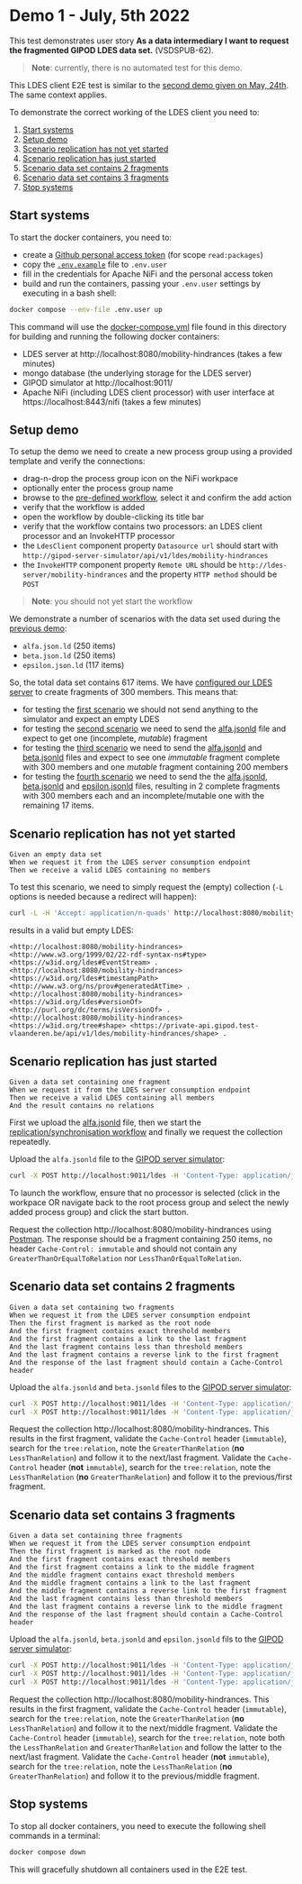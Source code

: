 # Demo 1 - July, 5th 2022

This test demonstrates user story **As a data intermediary I want to request the fragmented GIPOD LDES data set.** (VSDSPUB-62).

> **Note**: currently, there is no automated test for this demo.

This LDES client E2E test is similar to the [second demo given on May, 24th](../20220524.demo-2/README.md).
The same context applies.

To demonstrate the correct working of the LDES client you need to:

1. [Start systems](#start-systems)
2. [Setup demo](#setup-demo)
3. [Scenario replication has not yet started](#scenario-replication-has-not-yet-started)
4. [Scenario replication has just started](#scenario-replication-has-just-started)
5. [Scenario data set contains 2 fragments](#scenario-data-set-contains-2-fragments)
6. [Scenario data set contains 3 fragments](#scenario-data-set-contains-3-fragments)
7. [Stop systems](#stop-systems)

## Start systems
To start the docker containers, you need to:
* create a [Github personal access token](https://docs.github.com/en/authentication/keeping-your-account-and-data-secure/creating-a-personal-access-token) (for scope `read:packages`)
* copy the [`.env.example`](./.env.example) file to `.env.user`
* fill in the credentials for Apache NiFi and the personal access token
* build and run the containers, passing your `.env.user` settings by executing in a bash shell:
```bash
docker compose --env-file .env.user up
```

This command will use the [docker-compose.yml](./docker-compose.yml) file found in this directory for building and running the following docker containers:
* LDES server at http://localhost:8080/mobility-hindrances (takes a few minutes)
* mongo database (the underlying storage for the LDES server)
* GIPOD simulator at http://localhost:9011/
* Apache NiFi (including LDES client processor) with user interface at https://localhost:8443/nifi (takes a few minutes)

## Setup demo
To setup the demo we need to create a new process group using a provided template and verify the connections:
* drag-n-drop the process group icon on the NiFi workpace
* optionally enter the process group name
* browse to the [pre-defined workflow](./replicate-workflow/replicate.nifi-workflow.json), select it and confirm the add action
* verify that the workflow is added
* open the workflow by double-clicking its title bar
* verify that the workflow contains two processors: an LDES client processor and an InvokeHTTP processor
* the `LdesClient` component property `Datasource url` should start with `http://gipod-server-simulator/api/v1/ldes/mobility-hindrances`
* the `InvokeHTTP` component property `Remote URL` should be `http://ldes-server/mobility-hindrances` and the property `HTTP method` should be `POST`

> **Note**: you should not yet start the workflow

We demonstrate a number of scenarios with the data set used during the [previous demo](../20220607.demo-1/README.md#setup-demo): 
* `alfa.json.ld` (250 items)
* `beta.json.ld` (250 items)
* `epsilon.json.ld` (117 items)

So, the total data set contains 617 items. We have [configured our LDES server](./ldes-server/config.local.env) to create fragments of 300 members. This means that:
* for testing the [first scenario](#scenario-replication-has-not-yet-started) we should not send anything to the simulator and expect an empty LDES
* for testing the [second scenario](#scenario-replication-has-just-started) we need to send the [alfa.jsonld](./gipod-server-simulator/data/scenario2/alfa.jsonld) file and expect to get one (incomplete, *mutable*) fragment
* for testing the [third scenario](#scenario-data-set-contains-2-fragments) we need to send the [alfa.jsonld](./gipod-server-simulator/data/scenario3/alfa.jsonld) and [beta.jsonld](./gipod-server-simulator/data/scenario3/beta.jsonld) files and expect to see one *immutable* fragment complete with 300 members and one *mutable* fragment containing 200 members
* for testing the [fourth scenario](#scenario-data-set-contains-3-fragments) we need to send the the [alfa.jsonld](./gipod-server-simulator/data/scenario4/alfa.jsonld), [beta.jsonld](./gipod-server-simulator/data/scenario4/beta.jsonld) and [epsilon.jsonld](./gipod-server-simulator/data/scenario4/epsilon.jsonld) files, resulting in 2 complete fragments with 300 members each and an incomplete/mutable one with the remaining 17 items.

## Scenario replication has not yet started
```gherkin
Given an empty data set
When we request it from the LDES server consumption endpoint
Then we receive a valid LDES containing no members
```

To test this scenario, we need to simply request the (empty) collection (`-L` options is needed because a redirect will happen):
```bash
curl -L -H 'Accept: application/n-quads' http://localhost:8080/mobility-hindrances
```
results in a valid but empty LDES:
```
<http://localhost:8080/mobility-hindrances> <http://www.w3.org/1999/02/22-rdf-syntax-ns#type> <https://w3id.org/ldes#EventStream> .
<http://localhost:8080/mobility-hindrances> <https://w3id.org/ldes#timestampPath> <http://www.w3.org/ns/prov#generatedAtTime> .
<http://localhost:8080/mobility-hindrances> <https://w3id.org/ldes#versionOf> <http://purl.org/dc/terms/isVersionOf> .
<http://localhost:8080/mobility-hindrances> <https://w3id.org/tree#shape> <https://private-api.gipod.test-vlaanderen.be/api/v1/ldes/mobility-hindrances/shape> .
```

## Scenario replication has just started
```gherkin
Given a data set containing one fragment
When we request it from the LDES server consumption endpoint
Then we receive a valid LDES containing all members
And the result contains no relations
```

First we upload the [alfa.jsonld](./gipod-server-simulator/data/scenario2/alfa.jsonld) file, then we start the [replication/synchronisation workflow](./replicate-workflow/replicate.nifi-workflow.json) and finally we request the collection repeatedly.

Upload the `alfa.jsonld` file to the [GIPOD server simulator](http://localhost:9011/):
```bash
curl -X POST http://localhost:9011/ldes -H 'Content-Type: application/json-ld' -d '@gipod-server-simulator/data/scenario2/alfa.jsonld'
```

To launch the workflow, ensure that no processor is selected (click in the workpace OR navigate back to the root process group and select the newly added process group) and click the start button.

Request the collection http://localhost:8080/mobility-hindrances using [Postman](https://www.postman.com/). The response should be a fragment containing 250 items, no header `Cache-Control: immutable` and should not contain any `GreaterThanOrEqualToRelation` nor `LessThanOrEqualToRelation`.

## Scenario data set contains 2 fragments
```gherkin
Given a data set containing two fragments
When we request it from the LDES server consumption endpoint
Then the first fragment is marked as the root node
And the first fragment contains exact threshold members
And the first fragment contains a link to the last fragment
And the last fragment contains less than threshold members
And the last fragment contains a reverse link to the first fragment
And the response of the last fragment should contain a Cache-Control header
```

Upload the `alfa.jsonld` and `beta.jsonld` files to the [GIPOD server simulator](http://localhost:9011/):
```bash
curl -X POST http://localhost:9011/ldes -H 'Content-Type: application/json-ld' -d '@gipod-server-simulator/data/scenario3/alfa.jsonld'
curl -X POST http://localhost:9011/ldes -H 'Content-Type: application/json-ld' -d '@gipod-server-simulator/data/scenario3/beta.jsonld'
```

Request the collection http://localhost:8080/mobility-hindrances. This results in the first fragment, validate the `Cache-Control` header (`immutable`), search for the `tree:relation`, note the `GreaterThanRelation` (**no** `LessThanRelation`) and follow it to the next/last fragment. Validate the `Cache-Control` header (**not** `immutable`), search for the `tree:relation`, note the `LessThanRelation` (**no** `GreaterThanRelation`) and follow it to the previous/first fragment.

## Scenario data set contains 3 fragments
```gherkin
Given a data set containing three fragments
When we request it from the LDES server consumption endpoint
Then the first fragment is marked as the root node
And the first fragment contains exact threshold members
And the first fragment contains a link to the middle fragment
And the middle fragment contains exact threshold members
And the middle fragment contains a link to the last fragment
And the middle fragment contains a reverse link to the first fragment
And the last fragment contains less than threshold members
And the last fragment contains a reverse link to the middle fragment
And the response of the last fragment should contain a Cache-Control header
```

Upload the `alfa.jsonld`, `beta.jsonld` and `epsilon.jsonld` fils to the [GIPOD server simulator](http://localhost:9011/):
```bash
curl -X POST http://localhost:9011/ldes -H 'Content-Type: application/json-ld' -d '@gipod-server-simulator/data/scenario4/alfa.jsonld'
curl -X POST http://localhost:9011/ldes -H 'Content-Type: application/json-ld' -d '@gipod-server-simulator/data/scenario4/beta.jsonld'
curl -X POST http://localhost:9011/ldes -H 'Content-Type: application/json-ld' -d '@gipod-server-simulator/data/scenario4/epsilon.jsonld'
```

Request the collection http://localhost:8080/mobility-hindrances. This results in the first fragment, validate the `Cache-Control` header (`immutable`), search for the `tree:relation`, note the `GreaterThanRelation` (**no** `LessThanRelation`) and follow it to the next/middle fragment. Validate the `Cache-Control` header (`immutable`), search for the `tree:relation`, note both the `LessThanRelation` and `GreaterThanRelation` and follow the latter to the next/last fragment. Validate the `Cache-Control` header (**not** `immutable`), search for the `tree:relation`, note the `LessThanRelation` (**no** `GreaterThanRelation`) and follow it to the previous/middle fragment.

## Stop systems
To stop all docker containers, you need to execute the following shell commands in a terminal:
```bash
docker compose down
```

This will gracefully shutdown all containers used in the E2E test.
